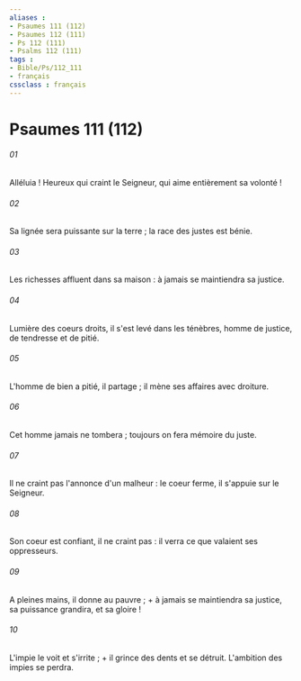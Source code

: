 ```yaml
---
aliases : 
- Psaumes 111 (112)
- Psaumes 112 (111)
- Ps 112 (111)
- Psalms 112 (111)
tags : 
- Bible/Ps/112_111
- français
cssclass : français
---
```


# Psaumes 111 (112)

###### 01
Alléluia ! Heureux qui craint le Seigneur, qui aime entièrement sa volonté !
###### 02
Sa lignée sera puissante sur la terre ; la race des justes est bénie.
###### 03
Les richesses affluent dans sa maison : à jamais se maintiendra sa justice.
###### 04
Lumière des coeurs droits, il s'est levé dans les ténèbres, homme de justice, de tendresse et de pitié.
###### 05
L'homme de bien a pitié, il partage ; il mène ses affaires avec droiture.
###### 06
Cet homme jamais ne tombera ; toujours on fera mémoire du juste.
###### 07
Il ne craint pas l'annonce d'un malheur : le coeur ferme, il s'appuie sur le Seigneur.
###### 08
Son coeur est confiant, il ne craint pas : il verra ce que valaient ses oppresseurs.
###### 09
A pleines mains, il donne au pauvre ; + à jamais se maintiendra sa justice, sa puissance grandira, et sa gloire !
###### 10
L'impie le voit et s'irrite ; + il grince des dents et se détruit. L'ambition des impies se perdra.
